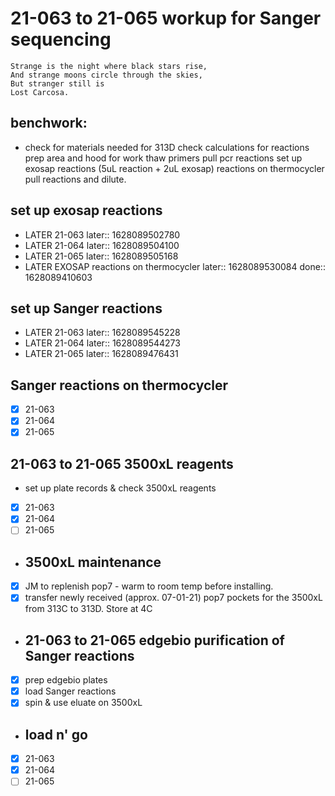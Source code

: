 # 21-063 to 21-065 workup for Sanger sequencing

``` ad-quote
Strange is the night where black stars rise,
And strange moons circle through the skies,
But stranger still is
Lost Carcosa.
```
## benchwork:
- check for materials needed for 313D
   check calculations for reactions
    prep area and hood for work
    thaw primers
    pull pcr reactions
    set up exosap reactions (5uL reaction + 2uL exosap)
    reactions on thermocycler
    pull reactions and dilute.
## set up exosap reactions
- LATER   21-063
  later:: 1628089502780
- LATER  21-064
  later:: 1628089504100
- LATER  21-065
  later:: 1628089505168
- LATER EXOSAP reactions on thermocycler
  later:: 1628089530084
  done:: 1628089410603
## set up Sanger reactions
- LATER 21-063
  later:: 1628089545228
- LATER 21-064
  later:: 1628089544273
- LATER 21-065
  later:: 1628089476431
## Sanger reactions on thermocycler
- [x]  21-063
- [x] 21-064
- [x] 21-065
## 21-063 to 21-065 3500xL reagents
- set up plate records & check 3500xL reagents
- [x]  21-063
- [x] 21-064
- [ ] 21-065
- ## 3500xL maintenance
- [x] JM to replenish pop7 - warm to room temp before installing.
- [x] transfer newly received (approx. 07-01-21) pop7 pockets for the 3500xL from 313C to 313D. Store at 4C
- ## 21-063 to 21-065 edgebio purification of Sanger reactions
- [x]  prep edgebio plates
- [x]  load Sanger reactions
- [x]  spin & use eluate on 3500xL
- ## load n' go
- [x]  21-063
- [x] 21-064
- [ ] 21-065